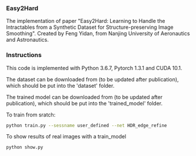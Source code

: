 ### Easy2Hard
The implementation of paper "Easy2Hard: Learning to Handle the Intractables from a Synthetic Dataset for Structure-preserving Image Smoothing". Created by Feng Yidan, from Nanjing University of Aeronautics and Astronautics.

### Instructions
This code is implemented with Python 3.6.7, Pytorch 1.3.1 and CUDA 10.1.

The dataset can be downloaded from (to be updated after publication), which should be put into the 'dataset' folder.

The trained model can be downloaded from (to be updated after publication), which should be put into the 'trained_model' folder.

To train from sratch:
```bash
python train.py --sessname user_defined --net HDR_edge_refine
````
To show results of real images with a train_model
```bash
python show.py 
